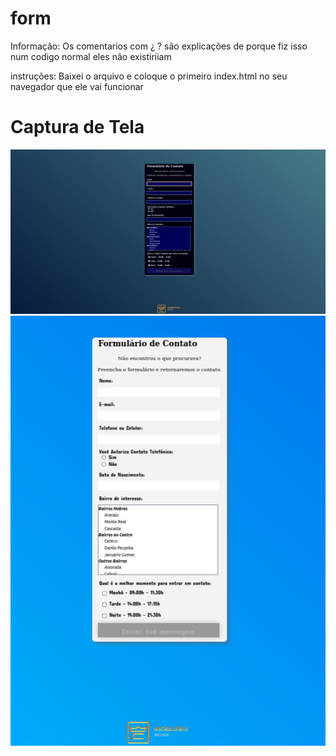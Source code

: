 # form

Informação:
Os comentarios com ¿ ? são explicações de porque fiz isso num codigo normal eles não existiriiam

instruções:
Baixei o arquivo e coloque o primeiro index.html no seu navegador que ele vai funcionar

# Captura de Tela
![alt text](/img/form-modo-dark.png)
![alt text](/img/form-modo-light.png)
